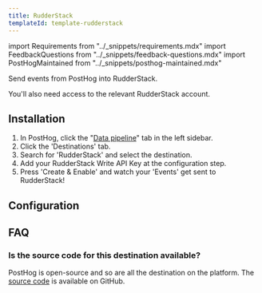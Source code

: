 ```yaml
---
title: RudderStack
templateId: template-rudderstack
---
```


import Requirements from "../_snippets/requirements.mdx"
import FeedbackQuestions from "../_snippets/feedback-questions.mdx"
import PostHogMaintained from "../_snippets/posthog-maintained.mdx"

Send events from PostHog into RudderStack.

<Requirements />

You'll also need access to the relevant RudderStack account.

## Installation

1. In PostHog, click the "[Data pipeline](https://us.posthog.com/pipeline/overview)" tab in the left sidebar.
2. Click the 'Destinations' tab.
3. Search for 'RudderStack' and select the destination.
4. Add your RudderStack Write API Key at the configuration step.
5. Press 'Create & Enable' and watch your 'Events' get sent to RudderStack!

<HideOnCDPIndex>

## Configuration

<TemplateParameters />

## FAQ

### Is the source code for this destination available?

PostHog is open-source and so are all the destination on the platform. The [source code](https://github.com/PostHog/posthog/blob/master/posthog/cdp/templates/rudderstack/template_rudderstack.py) is available on GitHub.

<PostHogMaintained />

<FeedbackQuestions />

</HideOnCDPIndex>